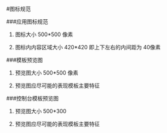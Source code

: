 
#图标规范

###应用图标规范

1. 图标大小 500*500 像素

2. 图标内内容区域大小 420*420 即上下左右的内间距为 40像素


###模板预览图

1. 预览图大小 500*500 像素

2. 预览图应尽可能的表现模板主要特征


###控制台模板预览图

1. 预览图大小 500*300

2. 预览图应尽可能的表现模板主要特征

